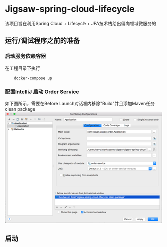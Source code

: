 # Jigsaw-spring-cloud-lifecycle
该项目旨在利用Spring Cloud + Lifecycle + JPA技术栈给出偏向领域微服务的

## 运行/调试程序之前的准备
### 启动服务依赖容器
在工程目录下执行
```
    docker-compose up
```

### 配置IntelliJ 启动 Order Service

如下图所示，需要在Before Launch对话框内移除"Build"并且添加Maven任务clean package
![环境设置](ext/guides/configure_run_order_service.png)

## 启动



